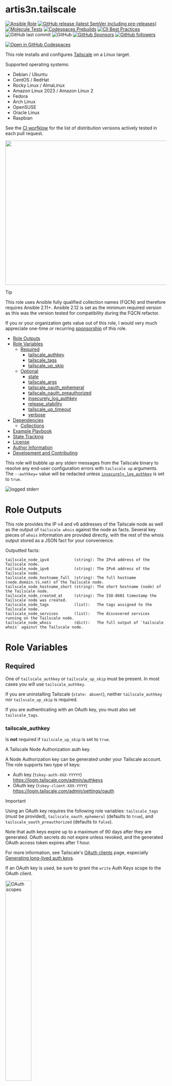 # artis3n.tailscale  <!-- omit in toc -->

[![Ansible Role](https://img.shields.io/ansible/role/d/artis3n/tailscale)](https://galaxy.ansible.com/ui/standalone/roles/artis3n/tailscale/)
[![GitHub release (latest SemVer including pre-releases)](https://img.shields.io/github/v/release/artis3n/ansible-role-tailscale?include_prereleases)](https://github.com/artis3n/ansible-role-tailscale/releases)
[![Molecule Tests](https://github.com/artis3n/ansible-role-tailscale/actions/workflows/pull_request_target.yml/badge.svg)](https://github.com/artis3n/ansible-role-tailscale/actions/workflows/pull_request_target.yml)
[![Codespaces Prebuilds](https://github.com/artis3n/ansible-role-tailscale/actions/workflows/codespaces/create_codespaces_prebuilds/badge.svg)](https://github.com/artis3n/ansible-role-tailscale/actions/workflows/codespaces/create_codespaces_prebuilds)
[![CII Best Practices](https://bestpractices.coreinfrastructure.org/projects/6312/badge)](https://bestpractices.coreinfrastructure.org/projects/6312)
![GitHub last commit](https://img.shields.io/github/last-commit/artis3n/ansible-role-tailscale)
![GitHub](https://img.shields.io/github/license/artis3n/ansible-role-tailscale)
[![GitHub Sponsors](https://img.shields.io/github/sponsors/artis3n)](https://github.com/sponsors/artis3n)
[![GitHub followers](https://img.shields.io/github/followers/artis3n?style=social)](https://github.com/artis3n/)

[![Open in GitHub Codespaces](https://github.com/codespaces/badge.svg)](https://codespaces.new/artis3n/ansible-role-tailscale?quickstart=1)

This role installs and configures [Tailscale][] on a Linux target.

Supported operating systems:
- Debian / Ubuntu
- CentOS / RedHat
- Rocky Linux / AlmaLinux
- Amazon Linux 2023 / Amazon Linux 2
- Fedora
- Arch Linux
- OpenSUSE
- Oracle Linux
- Raspbian

See the [CI worfklow](https://github.com/artis3n/ansible-role-tailscale/blob/main/.github/workflows/pull_request_target.yml) for the list of distribution versions actively tested in each pull request.

<div align="center">
  <a href="https://asciinema.org/a/g8P2DT45oedUaxXSKGBKpU2Dl"><img src="docs/demo.gif" width=650 height=450></a>
</div>

> [!TIP]
> This role uses Ansible fully qualified collection names (FQCN) and therefore requires Ansible 2.11+.
> Ansible 2.12 is set as the minimum required version as this was the version tested for compatibility during the FQCN refactor.

If you or your organization gets value out of this role, I would very much appreciate one-time or recurring [sponsorship](https://github.com/sponsors/artis3n?sponsor=artis3n) of this role.

- [Role Outputs](#role-outputs)
- [Role Variables](#role-variables)
  - [Required](#required)
    - [tailscale\_authkey](#tailscale_authkey)
    - [tailscale\_tags](#tailscale_tags)
    - [tailscale\_up\_skip](#tailscale_up_skip)
  - [Optional](#optional)
    - [state](#state)
    - [tailscale\_args](#tailscale_args)
    - [tailscale\_oauth\_ephemeral](#tailscale_oauth_ephemeral)
    - [tailscale\_oauth\_preauthorized](#tailscale_oauth_preauthorized)
    - [insecurely\_log\_authkey](#insecurely_log_authkey)
    - [release\_stability](#release_stability)
    - [tailscale\_up\_timeout](#tailscale_up_timeout)
    - [verbose](#verbose)
- [Dependencies](#dependencies)
  - [Collections](#collections)
- [Example Playbook](#example-playbook)
- [State Tracking](#state-tracking)
- [License](#license)
- [Author Information](#author-information)
- [Development and Contributing](#development-and-contributing)


This role will bubble up any stderr messages from the Tailscale binary
to resolve any end-user configuration errors with `tailscale up` arguments.
The `--authkey=` value will be redacted unless [`insecurely_log_authkey`](#insecurely_log_authkey) is set to `true`.

![logged stderr](docs/images/printed_stderr.png)

# Role Outputs

This role provides the IP v4 and v6 addresses of the Tailscale node as well as the output of `tailscale whois` against the node as facts.
Several key pieces of `whois` information are provided directly, with the rest of the whois output stored as a JSON fact for your convenience.

Outputted facts:

```
tailscale_node_ipv4           (string): The IPv4 address of the Tailscale node.
tailscale_node_ipv6           (string): The IPv6 address of the Tailscale node.
tailscale_node_hostname_full  (string): The full hostname (node.domain.ts.net) of the Tailscale node.
tailscale_node_hostname_short (string): The short hostname (node) of the Tailscale node.
tailscale_node_created_at     (string): The ISO-8601 timestamp the Tailscale node was created.
tailscale_node_tags           (list):   The tags assigned to the Tailscale node.
tailscale_node_services       (list):   The discovered services running on the Tailscale node.
tailscale_node_whois          (dict):   The full output of `tailscale whois` against the Tailscale node.
```

# Role Variables

## Required

One of `tailscale_authkey` or `tailscale_up_skip` must be present.
In most cases you will use `tailscale_authkey`.

If you are uninstalling Tailscale (`state: absent`),
neither `tailscale_authkey` nor `tailscale_up_skip` is required.

If you are authenticating with an OAuth key, you must also set `tailscale_tags`.

### tailscale_authkey

Is **not** required if `tailscale_up_skip` is set to `true`.

A Tailscale Node Authorization auth key.

A Node Authorization key can be generated under your Tailscale account. The role supports two type of keys:

- Auth key (`tskey-auth-XXX-YYYYY`) <https://login.tailscale.com/admin/authkeys>
- OAuth key (`tskey-client-XXX-YYYY`) <https://login.tailscale.com/admin/settings/oauth>

> [!IMPORTANT]
> Using an OAuth key requires the following role variables:
> `tailscale_tags` (must be provided),
> `tailscale_oauth_ephemeral` (defaults to `true`),
> and `tailscale_oauth_preauthorized` (defaults to `false`).

Note that auth keys expire up to a maximum of 90 days after they are generated.
OAuth secrets do not expire unless revoked,
and the generated OAuth access token expires after 1 hour.

For more information, see Tailscale's [OAuth clients](https://tailscale.com/kb/1215/oauth-clients) page, especially [Generating long-lived auth keys](https://tailscale.com/kb/1215/oauth-clients#generating-long-lived-auth-keys).

If an OAuth key is used, be sure to grant the `write` Auth Keys scope to the OAuth client.

<img src="https://github.com/user-attachments/assets/f1982344-d9a1-4c55-9c93-ed0a0cc4847c" alt="OAuth scopes" width="40%" height="40%">

This value should be treated as a sensitive secret.

### tailscale_tags

**Default**: `[]`

Apply supplied tags to the Tailscale nodes configured by this role
(via the `--advertise-tags` flag to `tailscale up`).
For more information, see [What are tags?](https://tailscale.com/kb/1068/acl-tags?q=acl%20tag#what-are-acl-tags)

> [!NOTE]
> Tags are required for OAuth clients (`tailscale_authkey` OAuth key).

Entries should not include `tag:`.
For example, `tailscale_tags: ['worker']` translates to `--advertise-tags=tag:worker`.

### tailscale_up_skip

**If set to true, `tailscale_authkey` is not required.**

**Default**: `false`

Whether to install and configure Tailscale as a service but skip running `tailscale up`.
Helpful when packaging up a Tailscale installation into a build process, such as AMI creation,
when the server should not yet authenticate to your Tailscale network.

## Optional

### state

**Default**: `latest`

Whether to install or uninstall Tailscale.
If defined, `state` must be either `latest`, `present`, or `absent`.

This role uses `latest` by default to help ensure your software remains up-to-date
and incorporates the latest security and product features.
For users who desire more control over configuration drift,
`present` will not update Tailscale if it is already installed.

Changes to [`tailscale_args`](#tailscale_args) will be applied under both `latest` and `present`;
this parameter only impacts the version of Tailscale installed to the target system.

If set to `absent`, this role will de-register the Tailscale node (if already authenticated)
and clean up or disable all Tailscale artifacts added to the system.

Note that neither `tailscale_authkey` nor `tailscale_up_skip` is required if `state` is set to `absent`.

### tailscale_args

Pass command-line arguments to `tailscale up`.

Note that the [command][ansible.builtin.command] module is used,
which does not support subshell expressions (`$()`) or bash operations like `;` and `&`.
Only `tailscale up` arguments can be passed in.

> [!CAUTION]
> **Do not use this for `--authkey`.**
> Use the `tailscale_authkey` variable instead.
>
> **Do not use this for `--advertise-tags`.**
> Use the `tailscale_tags` variable instead.
>
> **Do not use this for `--timeout`.**
> Use the `tailscale_up_timeout` variable instead.

Any stdout/stderr output from the `tailscale` binary will be printed.
Since the tasks move quickly in this section, a 5 second pause is introduced
to grant more time for users to realize a message was printed.

![printed stdout](docs/images/printed_stdout.png)

Stderrs will continue to fail the role's execution.
The sensitive `--authkey` value will be redacted by default.
If you need to view the unredacted value, see [`insecurely_log_authkey`](#insecurely_log_authkey).

### tailscale_oauth_ephemeral

> [!NOTE]
> Used only when `tailscale_authkey` is an OAuth key.

**Default**: `true`

Register as an [ephemeral node](https://tailscale.com/kb/1111/ephemeral-nodes), if `true`.

### tailscale_oauth_preauthorized

> [!NOTE]
> Used only when `tailscale_authkey` is an OAuth key.

**Default**: `false`

Skip [manual device approval](https://tailscale.com/kb/1099/device-approval), if `true`.

### insecurely_log_authkey

**Default**: `false`

If set to `true`, the "Bring Tailscale Up" command will include the raw value of the Tailscale authkey
when logging any errors encountered during `tailscale up`.
By default, the authkey is not logged in successful task completions
and is redacted in the `stderr` output by this role if an error occurs.

![redacted authkey](docs/images/redacted_authkey.png)

If you are encountering an error bringing Tailscale up
and want the "Bring Tailscale Up" task to _not_ redact the value of the authkey,
set this variable to `true`.

Regardless, if the authkey is invalid, the role will relay Tailscale's error message on that fact:

![invalid authkey](docs/images/invalid_authkey.png)

### release_stability

**Default**: `stable`

Whether to use the Tailscale stable or unstable track.

`stable`:

> Stable releases. If you're not sure which track to use, pick this one.

`unstable`:

> The bleeding edge. Pushed early and often. Expect rough edges!

### tailscale_up_timeout

**Default**: `120`

Defines the timeout duration for the `tailscale up` command in seconds.

>   --timeout duration
>
>    	maximum amount of time to wait for tailscaled to enter a Running state

### verbose

**Default**: `false`

Whether to output additional information during role execution.
Helpful for debugging and collecting information to submit in a GitHub issue on this repository.

# Dependencies

## Collections

- [`community.general`](https://docs.ansible.com/ansible/latest/collections/community/general/index.html)

# Example Playbook

```yaml
- name: Servers
  hosts: all
  roles:
    - role: artis3n.tailscale
      vars:
        # Example pulling the API key from the env vars on the host running Ansible
        tailscale_authkey: "{{ lookup('env', 'TAILSCALE_KEY') }}"
```

Enable Tailscale SSH:

```yaml
- name: Servers
  hosts: all
  roles:
    - role: artis3n.tailscale
      vars:
        # Example pulling the API key from the env vars on the host running Ansible
        tailscale_authkey: "{{ lookup('env', 'TAILSCALE_KEY') }}"
        tailscale_args: "--ssh"
```

Pass arbitrary command-line arguments:

```yaml
- name: Servers
  hosts: all
  tasks:
    - name: Use Headscale
      include_role:
        name: artis3n.tailscale
      vars:
        tailscale_args: "--login-server='http://localhost:8080'"
        tailscale_authkey: "{{ lookup('env', 'HEADSCALE_KEY') }}"
```

Get verbose output:

```yaml
- name: Servers
  hosts: all
  roles:
    - role: artis3n.tailscale
      vars:
        verbose: true
        tailscale_authkey: "{{ lookup('env', 'TAILSCALE_KEY') }}"
```

Connect using an OAuth client secret:

```yaml
- name: Servers
  hosts: all
  roles:
    - role: artis3n.tailscale
      vars:
        verbose: true
        tailscale_authkey: "{{ lookup('env', 'TAILSCALE_OAUTH_CLIENT_SECRET') }}"
        tailscale_tags:
          - "oauth"
        # Optionally, also include:
        tailscale_oauth_ephemeral: true
        tailscale_oauth_preauthorized: false
```

Install Tailscale, but don't authenticate to the network:

```yaml
- name: Servers
  hosts: all
  roles:
    - role: artis3n.tailscale
      vars:
        tailscale_up_skip: true
```

De-register and uninstall a Tailscale node:

```yaml
- name: Servers
  hosts: all
  roles:
    - role: artis3n.tailscale
      vars:
        state: absent
```

# State Tracking

This role will create an `artis3n-tailscale` directory in the target's [`XDG_STATE_HOME`](https://specifications.freedesktop.org/basedir-spec/basedir-spec-latest.html) directory,
or `$HOME/.local/state` if the variable is not present,
in order to maintain a concept of state from the configuration of the arguments passed to `tailscale up`.
This allows the role to idempotently update a Tailscale node's configuration when needed.
Deleting this directory will lead to this role re-configuring Tailscale when it is not needed,
but will not otherwise break anything.
However, it is recommended that you let this Ansible role manage this directory and its contents.

Note that:

> Flags are not persisted between runs; you must specify all flags each time.
>
> ...
>
> In Tailscale v1.8 or later, if you forget to specify a flag you added before,
> the CLI will warn you and provide a copyable command that includes all existing flags.

<small>

\- [docs: tailscale up][tailscale up docs]

</small>

# License

MIT

# Author Information

Ari Kalfus ([@artis3n](https://www.artis3nal.com/)) <dev@artis3nal.com>

# Development and Contributing

This GitHub repository uses a dedicated "test" Tailscale account to authenticate Tailscale during CI runs.
Each Docker container creates a new authorized machine in that test account.
The machines are authorized with [ephemeral auth keys][]
and are automatically cleaned up.

This authkey is stored in a [GitHub Action secret][] with the name `TAILSCALE_CI_KEY`.
To test OAuth authkey compatibility, a Tailscale OAuth client secret is stored as `TAILSCALE_OAUTH_CLIENT_SECRET`.
If you are a Collaborator on this repository,
you can open a GitHub CodeSpace and these secrets will be pre-populated for you in the environment.

To test this role locally, store the Tailscale ephemeral auth key in a `TAILSCALE_CI_KEY` env var
and, if running the `oauth` Molecule scenario,
add an OAuth client secret in a `TAILSCALE_OAUTH_CLIENT_SECRET` env var.

Alternatively for [Molecule][] testing,
you can use a [Headscale][] container that is spun up as part of the create/prepare steps.
To do this, set a `USE_HEADSCALE` env variable.
For example:

```bash
USE_HEADSCALE=true molecule test
```

[ansible.builtin.command]: https://docs.ansible.com/ansible/latest/collections/ansible/builtin/command_module.html
[ephemeral auth keys]: https://tailscale.com/kb/1111/ephemeral-nodes/
[github action secret]: https://docs.github.com/en/actions/reference/encrypted-secrets
[molecule]: https://ansible.readthedocs.io/projects/molecule/
[tailscale]: https://tailscale.com/
[tailscale up docs]: https://tailscale.com/kb/1080/cli/#up
[headscale]: https://github.com/juanfont/headscale/

